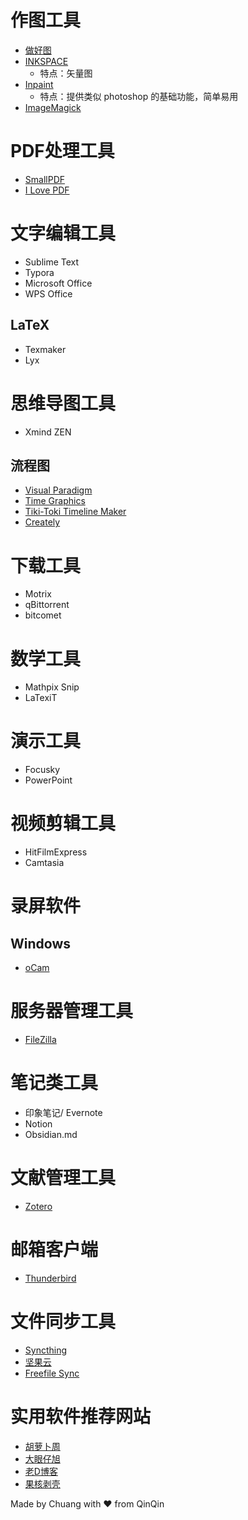 作图工具
========

-   [做好图](http://www.zuohaotu.com/)
-   [INKSPACE](https://inkscape.org/)
    -   特点：矢量图
-   [Inpaint](https://theinpaint.com/)
    -   特点：提供类似 photoshop 的基础功能，简单易用
-   [ImageMagick](https://imagemagick.org/index.php)

PDF处理工具
===========

-   [SmallPDF](https://smallpdf.com/)
-   [I Love PDF](https://www.ilovepdf.com/)

文字编辑工具
============

-   Sublime Text
-   Typora
-   Microsoft Office
-   WPS Office

## LaTeX
- Texmaker
- Lyx

思维导图工具
============

-   Xmind ZEN

## 流程图

- [Visual Paradigm](https://online.visual-paradigm.com/diagrams/)
- [Time Graphics](https://time.graphics/)
- [Tiki-Toki Timeline Maker](https://www.tiki-toki.com/)
- [Creately](https://creately.com/)

下载工具
========

-   Motrix
-   qBittorrent
-   bitcomet

数学工具
========

-   Mathpix Snip
-   LaTexiT

演示工具
========

-   Focusky
-   PowerPoint

视频剪辑工具
============

-   HitFilmExpress
-   Camtasia

录屏软件
========

Windows
-------

-   [oCam](https://ohsoft.net/eng/ocam/intro.php?cate=1002)

服务器管理工具
==============

-   [FileZilla](https://filezilla-project.org/)

笔记类工具
==========

-   印象笔记/ Evernote
-   Notion
-   Obsidian.md

文献管理工具
============

-   [Zotero](www.zotero.org)

邮箱客户端
==========

-   [Thunderbird](https://www.thunderbird.net/)

文件同步工具
============

-   [Syncthing](https://syncthing.net/)
-   [坚果云](https://www.jianguoyun.com/)
-   [Freefile Sync](https://freefilesync.org/)

实用软件推荐网站
================

-   [胡萝卜周](http://www.carrotchou.blog/)
-   [大眼仔旭](http://dayanzai.me/)
-   [老D博客](https://laod.cn/)
-   [果核剥壳](https://www.ghpym.com/)





Made by Chuang with ❤ from QinQin

